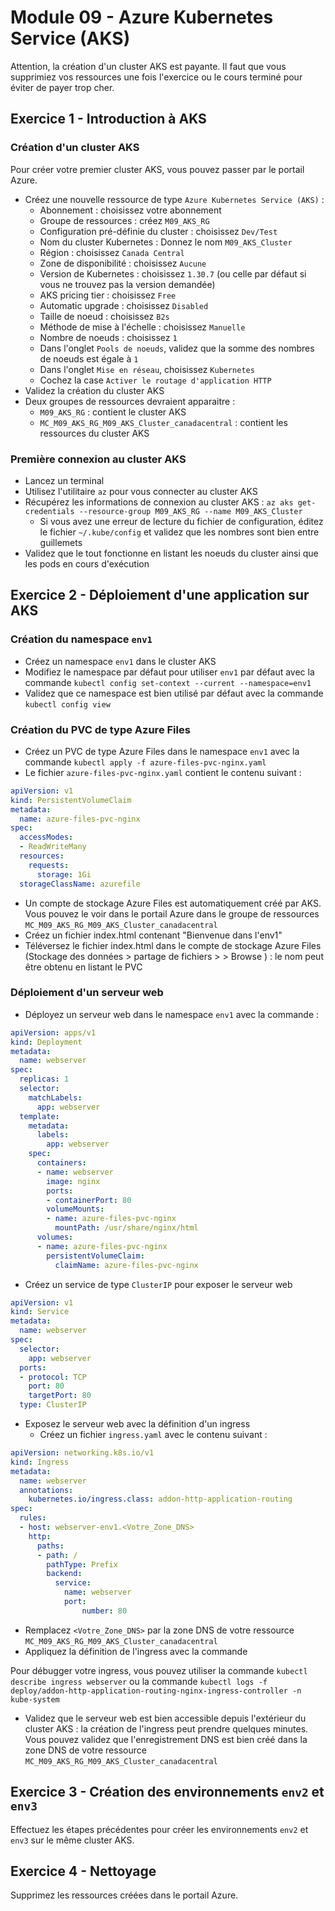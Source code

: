 # Module 09 - Azure Kubernetes Service (AKS)

Attention, la création d'un cluster AKS est payante. Il faut que vous supprimiez vos ressources une fois l'exercice ou le cours terminé pour éviter de payer trop cher.

## Exercice 1 - Introduction à AKS

### Création d'un cluster AKS

Pour créer votre premier cluster AKS, vous pouvez passer par le portail Azure.

- Créez une nouvelle ressource de type `Azure Kubernetes Service (AKS)` :
  - Abonnement : choisissez votre abonnement
  - Groupe de ressources : créez `M09_AKS_RG`
  - Configuration pré-définie du cluster : choisissez `Dev/Test`
  - Nom du cluster Kubernetes : Donnez le nom `M09_AKS_Cluster`
  - Région : choisissez `Canada Central`
  - Zone de disponibilité : choisissez `Aucune`
  - Version de Kubernetes : choisissez `1.30.7` (ou celle par défaut si vous ne trouvez pas la version demandée)
  - AKS pricing tier : choisissez `Free`
  - Automatic upgrade : choisissez `Disabled`
  - Taille de noeud : choisissez `B2s`
  - Méthode de mise à l'échelle : choisissez `Manuelle`
  - Nombre de noeuds : choisissez `1`
  - Dans l'onglet `Pools de noeuds`, validez que la somme des nombres de noeuds est égale à `1`
  - Dans l'onglet `Mise en réseau`, choisissez `Kubernetes`
  - Cochez la case `Activer le routage d'application HTTP`
- Validez la création du cluster AKS
- Deux groupes de ressources devraient apparaitre :
  - `M09_AKS_RG` : contient le cluster AKS
  - `MC_M09_AKS_RG_M09_AKS_Cluster_canadacentral` : contient les ressources du cluster AKS

### Première connexion au cluster AKS

- Lancez un terminal
- Utilisez l'utilitaire `az` pour vous connecter au cluster AKS
- Récupérez les informations de connexion au cluster AKS : `az aks get-credentials --resource-group M09_AKS_RG --name M09_AKS_Cluster`
  - Si vous avez une erreur de lecture du fichier de configuration, éditez le fichier `~/.kube/config` et validez que les nombres sont bien entre guillemets
- Validez que le tout fonctionne en listant les noeuds du cluster ainsi que les pods en cours d'exécution

## Exercice 2 - Déploiement d'une application sur AKS

### Création du namespace `env1`

- Créez un namespace `env1` dans le cluster AKS
- Modifiez le namespace par défaut pour utiliser `env1` par défaut avec la commande `kubectl config set-context --current --namespace=env1`
- Validez que ce namespace est bien utilisé par défaut avec la commande `kubectl config view`

### Création du PVC de type Azure Files

- Créez un PVC de type Azure Files dans le namespace `env1` avec la commande `kubectl apply -f azure-files-pvc-nginx.yaml`
- Le fichier `azure-files-pvc-nginx.yaml` contient le contenu suivant :

```yaml
apiVersion: v1
kind: PersistentVolumeClaim
metadata:
  name: azure-files-pvc-nginx
spec:
  accessModes:
  - ReadWriteMany
  resources:
    requests:
      storage: 1Gi
  storageClassName: azurefile
```

- Un compte de stockage Azure Files est automatiquement créé par AKS. Vous pouvez le voir dans le portail Azure dans le groupe de ressources `MC_M09_AKS_RG_M09_AKS_Cluster_canadacentral`
- Créez un fichier index.html contenant "Bienvenue dans l'env1"
- Téléversez le fichier index.html dans le compte de stockage Azure Files (Stockage des données > partage de fichiers > <votre pvc> > Browse ) : le nom peut être obtenu en listant le PVC

### Déploiement d'un serveur web

- Déployez un serveur web dans le namespace `env1` avec la commande :

```YAML
apiVersion: apps/v1
kind: Deployment
metadata:
  name: webserver
spec:
  replicas: 1
  selector:
    matchLabels:
      app: webserver
  template:
    metadata:
      labels:
        app: webserver
    spec:
      containers:
      - name: webserver
        image: nginx
        ports:
        - containerPort: 80
        volumeMounts:
        - name: azure-files-pvc-nginx
          mountPath: /usr/share/nginx/html
      volumes:
      - name: azure-files-pvc-nginx
        persistentVolumeClaim:
          claimName: azure-files-pvc-nginx
```

- Créez un service de type `ClusterIP` pour exposer le serveur web

```yaml
apiVersion: v1
kind: Service
metadata:
  name: webserver
spec:
  selector:
    app: webserver
  ports:
  - protocol: TCP
    port: 80
    targetPort: 80
  type: ClusterIP
```

- Exposez le serveur web avec la définition d'un ingress
  - Créez un fichier `ingress.yaml` avec le contenu suivant :

```yaml
apiVersion: networking.k8s.io/v1
kind: Ingress
metadata:
  name: webserver
  annotations:
    kubernetes.io/ingress.class: addon-http-application-routing
spec:
  rules:
  - host: webserver-env1.<Votre_Zone_DNS>
    http:
      paths:
      - path: /
        pathType: Prefix
        backend:
          service:
            name: webserver
            port:
                number: 80
```

- Remplacez `<Votre_Zone_DNS>` par la zone DNS de votre ressource `MC_M09_AKS_RG_M09_AKS_Cluster_canadacentral`
- Appliquez la définition de l'ingress avec la commande

Pour débugger votre ingress, vous pouvez utiliser la commande `kubectl describe ingress webserver` ou la commande `kubectl logs -f deploy/addon-http-application-routing-nginx-ingress-controller -n kube-system`

- Validez que le serveur web est bien accessible depuis l'extérieur du cluster AKS : la création de l'ingress peut prendre quelques minutes. Vous pouvez validez que l'enregistrement DNS est bien créé dans la zone DNS de votre ressource `MC_M09_AKS_RG_M09_AKS_Cluster_canadacentral`

## Exercice 3 - Création des environnements `env2` et `env3`

Effectuez les étapes précédentes pour créer les environnements `env2` et `env3` sur le même cluster AKS.

## Exercice 4 - Nettoyage

Supprimez les ressources créées dans le portail Azure.
